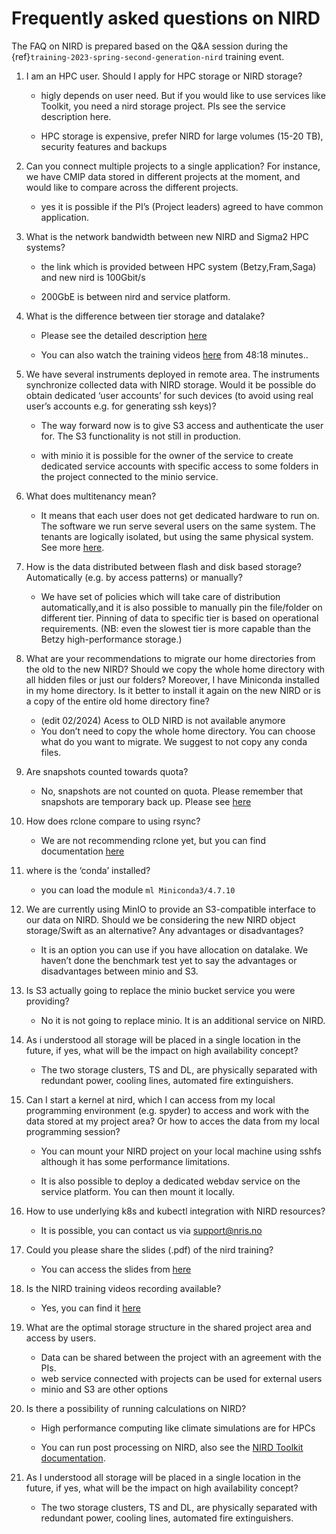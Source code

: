 # Frequently asked questions on NIRD

The FAQ on NIRD is prepared based on the Q&A session during the  {ref}`training-2023-spring-second-generation-nird` training event.

1. I am an HPC user. Should I apply for HPC storage or NIRD storage?
 
   	- higly depends on user need. But if you would like to use services like Toolkit, you need a nird storage project. Pls see the service description here.

   	- HPC storage is expensive, prefer NIRD for large volumes (15-20 TB), security features and  backups

2. Can you connect multiple projects to a single application? For instance, we have CMIP  data stored in different projects at the moment, and would like to compare across the different projects.

   	- yes it is possible if the PI’s (Project leaders) agreed to have common application.


3. What is the network bandwidth between new NIRD and Sigma2 HPC systems?

  	- the link which is provided between HPC system (Betzy,Fram,Saga) and new nird is 100Gbit/s
 
  	- 200GbE is between nird and service platform.

4. What is the difference between tier storage and datalake?
  
  	- Please see the detailed description [here](https://documentation.sigma2.no/files_storage/nird/ts_dl.html)
  	
	- You can also watch the training videos [here](https://www.youtube.com/watch?v=iBwhDsZtAzs&t=74s) from 48:18 minutes..

5. We have several instruments deployed in remote area. The instruments synchronize collected data with NIRD storage. Would it be possible do obtain dedicated ‘user accounts’ for such devices (to avoid using real user’s accounts e.g. for generating ssh keys)?

   	- The way forward now is to give S3 access and authenticate the user for. The S3 functionality is not still in production.

	- with minio it is possible for the owner of the service to create dedicated service accounts with specific access to some folders in the project connected to the minio service.

6. What does multitenancy mean?

   	- It means that each user does not get dedicated hardware to run on. The software we run serve several users on the same system. The tenants are logically isolated, but using the same physical system. See more [here](https://en.wikipedia.org/wiki/Multitenancy).

7. How is the data distributed between flash and disk based storage? Automatically (e.g. by access patterns) or manually?

	- We have set of policies which will take care of distribution automatically,and it is also possible to manually pin the file/folder on different tier. Pinning of data to specific tier is based on operational requirements. (NB: even the slowest tier is more capable than the Betzy high-performance storage.)

8. What are your recommendations to migrate our home directories from the old to the new NIRD? Should we copy the whole home directory with all hidden files or just our folders? Moreover, I have Miniconda installed in my home directory. Is it better to install it again on the new NIRD or is a copy of the entire old home directory fine?

   	- (edit 02/2024) Acess to OLD NIRD is not available anymore
   	- You don’t need to copy the whole home directory. You can choose what do you want to migrate. We suggest to not copy any conda files.

9. Are snapshots counted towards quota?

  	- No, snapshots are not counted on quota. Please remember that snapshots are temporary back up. Please see [here](https://documentation.sigma2.no/files_storage/nird/snapshots_lmd.html)

10. How does rclone compare to using rsync?

   	- We are not recommending rclone yet, but you can find documentation [here](https://www.clusterednetworks.com/blog/post/rsync-vs-rclone-what-are-differences)

11. where is the ‘conda’ installed? 

   	- you can load the module `ml Miniconda3/4.7.10`

12. We are currently using MinIO to provide an S3-compatible interface to our data on NIRD. Should we be considering the new NIRD object storage/Swift as an alternative? Any advantages or disadvantages?

   	- It is an option you can use if you have allocation on datalake. We haven’t done the benchmark test yet to say the advantages or disadvantages between minio and S3.

13. Is S3 actually going to replace the minio bucket service you were providing?

   	- No it is not going to replace minio. It is an additional service on NIRD.

15. As i understood all storage will be placed in a single location in the future, if yes, what will be the impact on high availability concept?

   	- The two storage clusters, TS and DL, are physically separated with redundant power, cooling lines, automated fire extinguishers.

16. Can I start a kernel at nird, which I can access from my local programming environment (e.g. spyder) to access and work with the data stored at my project area? Or how to acces the data from my local programming session?

   	- You can mount your NIRD project on your local machine using sshfs although it has some performance limitations.

   	- It is also possible to deploy a dedicated webdav service on the service platform. You can then mount it locally.

17. How to use underlying k8s and kubectl integration with NIRD resources?

   	- It is possible, you can contact us via support@nris.no

18. Could you please share the slides (.pdf) of the nird training?

   	- You can access the slides from [here](https://drive.google.com/drive/u/0/folders/1uevX2-bm9S7SePHQC6YUrWrO6J4lDfCA)

19. Is the NIRD training videos recording available?

   	- Yes, you can find it [here](https://www.youtube.com/watch?v=iBwhDsZtAzs&t=74s)

20. What are the  optimal storage structure in the shared project area and access by users.

   	- Data can be shared between the project with an agreement with the PIs.
   	- web service connected with projects can be used for external users
   	- minio and S3 are other options

21. Is there a possibility of running calculations on NIRD? 

   	- High performance computing like climate simulations are for HPCs
	
	- You can run post processing on NIRD, also see the [NIRD Toolkit documentation](https://documentation.sigma2.no/nird_toolkit/overview.html).

22. As I understood all storage will be placed in a single location in the future, if yes, what will be the impact on high availability concept?

   	- The two storage clusters, TS and DL, are physically separated with redundant power, cooling lines, automated fire extinguishers.

 

